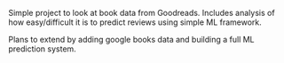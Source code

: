 Simple project to look at book data from Goodreads. Includes analysis of how easy/difficult it is to predict reviews using simple ML framework.

Plans to extend by adding google books data and building a full ML prediction system.
